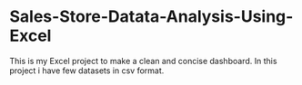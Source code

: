 # Sales-Store-Datata-Analysis-Using-Excel
This is my Excel project to make a clean and concise dashboard.
In this project i have few datasets in csv format.

